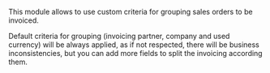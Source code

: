 This module allows to use custom criteria for grouping sales orders to
be invoiced.

Default criteria for grouping (invoicing partner, company and used
currency) will be always applied, as if not respected, there will be
business inconsistencies, but you can add more fields to split the
invoicing according them.
